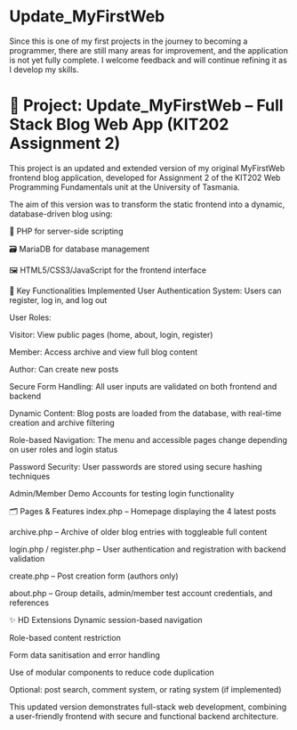 # Update_MyFirstWeb
Since this is one of my first projects in the journey to becoming a programmer, there are still many areas for improvement, and the application is not yet fully complete. I welcome feedback and will continue refining it as I develop my skills.

# 🔁 Project: Update_MyFirstWeb – Full Stack Blog Web App (KIT202 Assignment 2)
This project is an updated and extended version of my original MyFirstWeb frontend blog application, developed for Assignment 2 of the KIT202 Web Programming Fundamentals unit at the University of Tasmania.

The aim of this version was to transform the static frontend into a dynamic, database-driven blog using:

🧱 PHP for server-side scripting

🗃️ MariaDB for database management

🖼️ HTML5/CSS3/JavaScript for the frontend interface

🔧 Key Functionalities Implemented
User Authentication System: Users can register, log in, and log out

User Roles:

Visitor: View public pages (home, about, login, register)

Member: Access archive and view full blog content

Author: Can create new posts

Secure Form Handling: All user inputs are validated on both frontend and backend

Dynamic Content: Blog posts are loaded from the database, with real-time creation and archive filtering

Role-based Navigation: The menu and accessible pages change depending on user roles and login status

Password Security: User passwords are stored using secure hashing techniques

Admin/Member Demo Accounts for testing login functionality

🗂 Pages & Features
index.php – Homepage displaying the 4 latest posts

archive.php – Archive of older blog entries with toggleable full content

login.php / register.php – User authentication and registration with backend validation

create.php – Post creation form (authors only)

about.php – Group details, admin/member test account credentials, and references

✨ HD Extensions
Dynamic session-based navigation

Role-based content restriction

Form data sanitisation and error handling

Use of modular components to reduce code duplication

Optional: post search, comment system, or rating system (if implemented)

This updated version demonstrates full-stack web development, combining a user-friendly frontend with secure and functional backend architecture.
